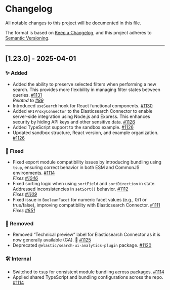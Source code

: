 # Changelog

All notable changes to this project will be documented in this file.

The format is based on [Keep a Changelog](https://keepachangelog.com/en/1.0.0/), and this project adheres to [Semantic Versioning](https://semver.org/).

---

## [1.23.0] - 2025-04-01

### ✨ Added

- Added the ability to preserve selected filters when performing a new search. This provides more flexibility in managing filter states between queries. [#1131](https://github.com/elastic/search-ui/pull/1131)  
  _Related to [#89](https://github.com/elastic/search-ui/issues/89)_
- Introduced `useSearch` hook for React functional components. [#1130](https://github.com/elastic/search-ui/pull/1130)
- Added `APIProxyConnector` to the Elasticsearch Connector to enable server-side integration using Node.js and Express. This enhances security by hiding API keys and other sensitive data. [#1126](https://github.com/elastic/search-ui/pull/1126)
- Added TypeScript support to the sandbox example. [#1126](https://github.com/elastic/search-ui/pull/1126)
- Updated sandbox structure, React version, and example organization. [#1126](https://github.com/elastic/search-ui/pull/1126)

### 🐛 Fixed

- Fixed export module compatibility issues by introducing bundling using `tsup`, ensuring correct behavior in both ESM and CommonJS environments. [#1114](https://github.com/elastic/search-ui/pull/1114)  
  _Fixes [#1046](https://github.com/elastic/search-ui/issues/1046)_
- Fixed sorting logic when using `sortField` and `sortDirection` in state. Addressed inconsistencies in `setSort()` behavior. [#1112](https://github.com/elastic/search-ui/pull/1112)  
  _Fixes [#1109](https://github.com/elastic/search-ui/issues/1109)_
- Fixed issue in `BooleanFacet` for numeric facet values (e.g., 0/1 or true/false), improving compatibility with Elasticsearch Connector. [#1111](https://github.com/elastic/search-ui/pull/1111)  
  _Fixes [#851](https://github.com/elastic/search-ui/issues/851)_

### 🧹 Removed

- Removed “Technical preview” label for Elasticsearch Connector as it is now generally available (GA). 🎉 [#1125](https://github.com/elastic/search-ui/pull/1125)
- Deprecated `@elastic/search-ui-analytics-plugin` package. [#1120](https://github.com/elastic/search-ui/pull/1120)

### 🛠 Internal

- Switched to `tsup` for consistent module bundling across packages. [#1114](https://github.com/elastic/search-ui/pull/1114)
- Applied shared TypeScript and bundling configurations across the repo. [#1114](https://github.com/elastic/search-ui/pull/1114)
